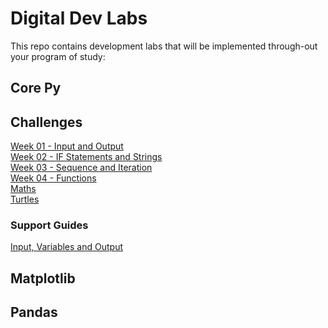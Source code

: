 # Digital Dev Labs
This repo contains development labs that will be implemented through-out your program of study:

## Core Py 

## Challenges
[Week 01 - Input and Output](https://github.com/BHWeston/digi-design-dev-py/blob/e7ee482bdc34ce64456b1599aaa6439801f439ba/Challenge-Workbooks/01%20-%20Variables%20and%20Arithmetic.md)<br/>
[Week 02 - IF Statements and Strings](https://github.com/BHWeston/digi-design-dev-py/blob/e7ee482bdc34ce64456b1599aaa6439801f439ba/Challenge-Workbooks/02%20-%20IF%20Statements%20and%20Strings.md)<br/>
[Week 03 - Sequence and Iteration](https://github.com/BHWeston/digi-design-dev-py/blob/main/Challenge-Workbooks/03%20-%20Sequence%20and%20Iteration.md)<br/> 
[Week 04 - Functions]()<br/>
[Maths]()<br/>
[Turtles]()<br/>   

### Support Guides
[Input, Variables and Output](https://github.com/BHWeston/digi-design-dev-py/blob/main/Support%20Guides/01%20-%20Input%20-%20Storage%20-%20Output.md)

## Matplotlib

## Pandas